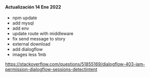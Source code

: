 #### Actualización 14 Ene 2022
- npm update
- add mysql
- add env
- update route with middleware
- fix send message to story
- external download
- add dialogflow
- images less 1mb

https://stackoverflow.com/questions/51855169/dialogflow-403-iam-permission-dialogflow-sessions-detectintent